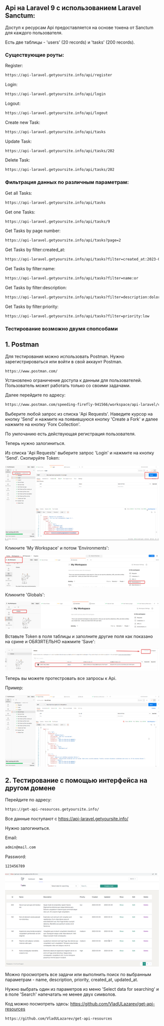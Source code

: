 ## Api на Laravel 9 с использованием Laravel Sanctum: 

Доступ к ресурсам Api предоставляется на основе токена от Sanctum для каждого пользователя.

Есть две таблицы - 'users' (20 records) и 'tasks' (200 records).

### Существующие роуты:

Register:
```bash
https://api-laravel.getyoursite.info/api/register
```

Login:
```bash
https://api-laravel.getyoursite.info/api/login
```

Logout:
```bash
https://api-laravel.getyoursite.info/api/logout
```

Create new Task:
```bash
https://api-laravel.getyoursite.info/api/tasks
```

Update Task:
```bash
https://api-laravel.getyoursite.info/api/tasks/202
```

Delete Task:
```bash
https://api-laravel.getyoursite.info/api/tasks/202
```

### Фильтрация данных по различным параметрам:

Get all Tasks:
```bash
https://api-laravel.getyoursite.info/api/tasks
```

Get one Tasks:
```bash
https://api-laravel.getyoursite.info/api/tasks/9
```

Get Tasks by page number:
```bash
https://api-laravel.getyoursite.info/api/tasks?page=2
```

Get Tasks by filter:created_at:
```bash
https://api-laravel.getyoursite.info/api/tasks?filter=created_at:2023-03-04
```

Get Tasks by filter:name:
```bash
https://api-laravel.getyoursite.info/api/tasks?filter=name:or
```

Get Tasks by filter:description:
```bash
https://api-laravel.getyoursite.info/api/tasks?filter=description:dolor
```

Get Tasks by filter:priority:
```bash
https://api-laravel.getyoursite.info/api/tasks?filter=priority:low
```

### Тестирование возможно двумя спопсобами

## 1. Postman

Для тестирования можно использовать Postman. Нужно зарегистрироваться или войти
в свой аккаунт Postman.

```bash
https://www.postman.com/
```

Установлено ограничение доступа к данным для пользователей. Пользователь может работать только со своими задачами.

Далее перейдите по адресу:

```bash
https://www.postman.com/speeding-firefly-941566/workspace/api-laravel/collection/25973223-c446ea1f-d706-457f-963b-f43a95636c8a?ctx=documentation
```

Выберите любой запрос из списка 'Api Requests'.
Наведите курсор на кнопку 'Send' и нажмите на появившуюся кнопку 'Create a Fork'
и далее нажмите на кнопку 'Forк Collection'.

По умлочанию есть действующая регистрация пользователя.

Теперь нужно залогиниться.

Из списка 'Api Requests' выберите запрос 'Login' и нажмите на кнопку 'Send'.
Скопируйте Token:

![image 1](public/images/1.png)

Кликните 'My Workspace' и потом 'Environments':

![image 2](public/images/2.png)

Кликните 'Globals':

![image 3](public/images/3.png)

Вставьте Token в поля таблицы и заполните другие поля как показано на срине и
ОБЯЗЯТЕЛЬНО нажмите 'Save':

![image 4](public/images/4.png)

Теперь вы можете протестровать все запросы к Api.

Пример:

![image 5](public/images/5.png)

## 2. Тестирование с помощью интерфейса на другом домене

Перейдите по адресу:

```bash
https://get-api-resources.getyoursite.info/
```

Все данные поступают с https://api-laravel.getyoursite.info/

Нужно залогиниться.

Email:

```bash
admin@mail.com
```

Password:

```bash
123456789
```

![image 6](public/images/6.png)

Можно просмотреть все задачи или выполнить поиск по выбранным параметрам - name,
description, priority, created_at, updated_at.

Нужно выбрать один из параметров из меню 'Select data for searching' и в поле 'Search' напечатать не менее двух символов.

Код можно посмотреть здесь: https://github.com/VladULazarev/get-api-resources

```bash
https://github.com/VladULazarev/get-api-resources
```
